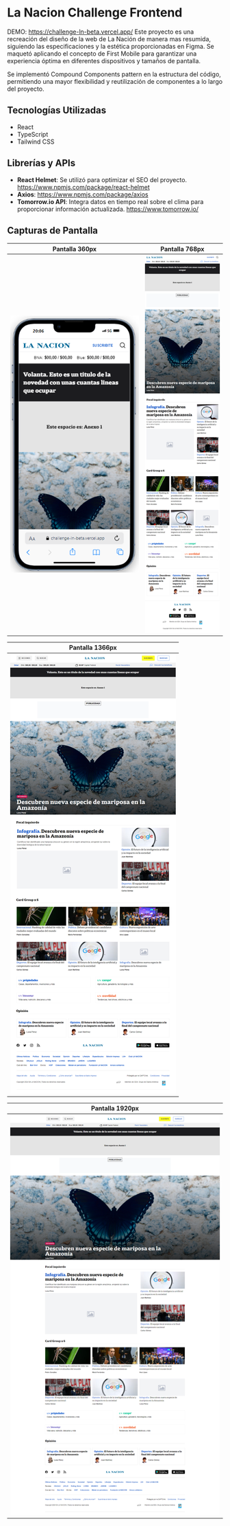 # La Nacion Challenge Frontend
DEMO: https://challenge-ln-beta.vercel.app/
Este proyecto es una recreación del diseño de la web de La Nación de manera mas resumida, siguiendo las especificaciones y la estética proporcionadas en Figma. Se maquetó aplicando el concepto de First Mobile para garantizar una experiencia óptima en diferentes dispositivos y tamaños de pantalla.

Se implementó Compound Components pattern en la estructura del código, permitiendo una mayor flexibilidad y reutilización de componentes a lo largo del proyecto.

## Tecnologías Utilizadas

- React
- TypeScript
- Tailwind CSS

## Librerías y APIs

- **React Helmet**: Se utilizó para optimizar el SEO del proyecto. https://www.npmjs.com/package/react-helmet
- **Axios**: https://www.npmjs.com/package/axios
- **Tomorrow.io API**: Integra datos en tiempo real sobre el clima para proporcionar información actualizada. https://www.tomorrow.io/

## Capturas de Pantalla

| Pantalla 360px              | Pantalla 768px              |
|-----------------------------|-----------------------------|
| <img src="./phone.PNG" alt="Pantalla 360px" width="360"> | <img src="./tablet.png" alt="Pantalla 768px" width="100%"> |

| Pantalla 1366px             |
|-----------------------------|
| <img src="./notebook.png" alt="Pantalla 1366px" width="100%"> |

| Pantalla 1920px             |
|-----------------------------|
| <img src="./desktop.png" alt="Pantalla 1920px" width="100%"> |


